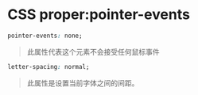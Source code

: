 # CSS proper:pointer-events
```css
pointer-events: none;
```
> 此属性代表这个元素不会接受任何鼠标事件
```css
letter-spacing: normal;
```
> 此属性是设置当前字体之间的间距。